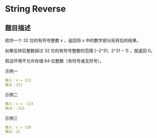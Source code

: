 # String Reverse

## 题目描述

给你一个 32 位的有符号整数 x ，返回将 x 中的数字部分反转后的结果。

如果反转后整数超过 32 位的有符号整数的范围 [−2^31,  2^31 − 1] ，就返回 0。

假设环境不允许存储 64 位整数（有符号或无符号）。

示例一

```yaml
输入：x = 123
输出：321
```

示例二

```yaml
输入：x = -123
输出：-321
```

示例三

```yaml
输入：x = 120
输出：21
```
